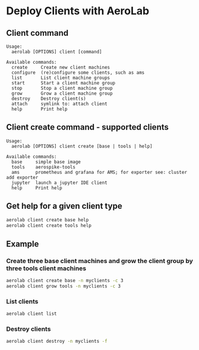 # Deploy Clients with AeroLab

## Client command

```
Usage:
  aerolab [OPTIONS] client [command]

Available commands:
  create     Create new client machines
  configure  (re)configure some clients, such as ams
  list       List client machine groups
  start      Start a client machine group
  stop       Stop a client machine group
  grow       Grow a client machine group
  destroy    Destroy client(s)
  attach     symlink to: attach client
  help       Print help
```

## Client create command - supported clients

```
Usage:
  aerolab [OPTIONS] client create [base | tools | help]

Available commands:
  base     simple base image
  tools    aerospike-tools
  ams      prometheus and grafana for AMS; for exporter see: cluster add exporter
  jupyter  launch a jupyter IDE client
  help     Print help
```

## Get help for a given client type

```bash
aerolab client create base help
aerolab client create tools help
```

## Example

### Create three base client machines and grow the client group by three tools client machines

```bash
aerolab client create base -n myclients -c 3
aerolab client grow tools -n myclients -c 3
```

### List clients

```bash
aerolab client list
```

### Destroy clients

```bash
aerolab client destroy -n myclients -f
```
